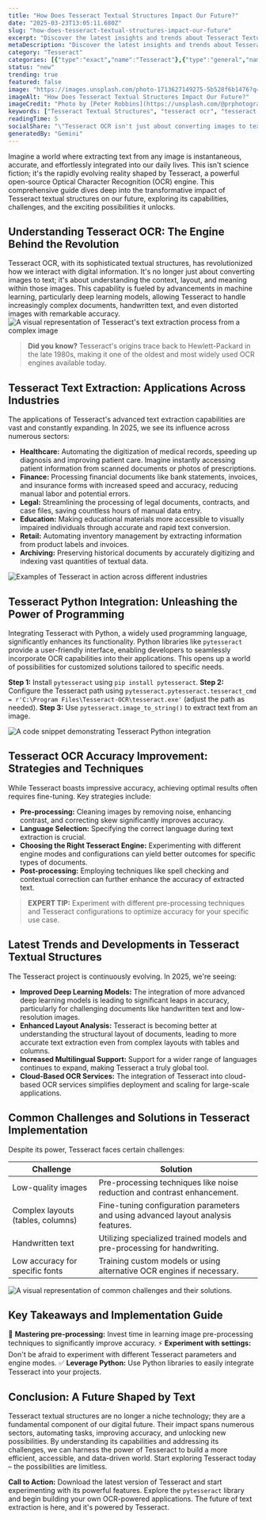 ```yaml
---
title: "How Does Tesseract Textual Structures Impact Our Future?"
date: "2025-03-23T13:05:11.680Z"
slug: "how-does-tesseract-textual-structures-impact-our-future"
excerpt: "Discover the latest insights and trends about Tesseract Textual Structures. This comprehensive guide covers everything you need to know about Tesseract Textual Structures in 2025."
metaDescription: "Discover the latest insights and trends about Tesseract Textual Structures. This comprehensive guide covers everything you need to know about Tesseract Tex..."
category: "Tesseract"
categories: [{"type":"exact","name":"Tesseract"},{"type":"general","name":"Computer Science"},{"type":"medium","name":"Data Processing"},{"type":"specific","name":"Optical Character Recognition"},{"type":"niche","name":"Text Preprocessing"}]
status: "new"
trending: true
featured: false
image: "https://images.unsplash.com/photo-1713627149275-5b528f6b1476?q=85&w=1200&fit=max&fm=webp&auto=compress"
imageAlt: "How Does Tesseract Textual Structures Impact Our Future?"
imageCredit: "Photo by [Peter Robbins](https://unsplash.com/@prphotography262) on Unsplash"
keywords: ["Tesseract Textual Structures", "tesseract ocr", "tesseract text recognition", "tesseract text extraction", "tesseract tutorial", "tesseract python", "tesseract image to text", "tesseract OCR accuracy improvement", "best tesseract OCR settings", "buy tesseract OCR software"]
readingTime: 5
socialShare: "\"Tesseract OCR isn't just about converting images to text; it's about unlocking the hidden knowledge within them, shaping a future where information is instantly accessible.\""
generatedBy: "Gemini"
---
```




Imagine a world where extracting text from any image is instantaneous, accurate, and effortlessly integrated into our daily lives. This isn't science fiction; it's the rapidly evolving reality shaped by Tesseract, a powerful open-source Optical Character Recognition (OCR) engine.  This comprehensive guide dives deep into the transformative impact of Tesseract textual structures on our future, exploring its capabilities, challenges, and the exciting possibilities it unlocks.

## Understanding Tesseract OCR: The Engine Behind the Revolution

Tesseract OCR, with its sophisticated textual structures, has revolutionized how we interact with digital information.  It's no longer just about converting images to text; it's about understanding the context, layout, and meaning within those images.  This capability is fueled by advancements in machine learning, particularly deep learning models, allowing Tesseract to handle increasingly complex documents, handwritten text, and even distorted images with remarkable accuracy.  ![A visual representation of Tesseract's text extraction process from a complex image](https://images.unsplash.com/photo-1545552987-720aa18145ca?q=85&w=1200&fit=max&fm=webp&auto=compress)

> **Did you know?** Tesseract's origins trace back to Hewlett-Packard in the late 1980s, making it one of the oldest and most widely used OCR engines available today.

## Tesseract Text Extraction: Applications Across Industries

The applications of Tesseract's advanced text extraction capabilities are vast and constantly expanding.  In 2025, we see its influence across numerous sectors:

* **Healthcare:** Automating the digitization of medical records, speeding up diagnosis and improving patient care.  Imagine instantly accessing patient information from scanned documents or photos of prescriptions.
* **Finance:** Processing financial documents like bank statements, invoices, and insurance forms with increased speed and accuracy, reducing manual labor and potential errors.
* **Legal:**  Streamlining the processing of legal documents, contracts, and case files, saving countless hours of manual data entry.
* **Education:**  Making educational materials more accessible to visually impaired individuals through accurate and rapid text conversion.
* **Retail:**  Automating inventory management by extracting information from product labels and invoices.
* **Archiving:**  Preserving historical documents by accurately digitizing and indexing vast quantities of textual data.

![Examples of Tesseract in action across different industries](https://images.unsplash.com/photo-1697764712219-15f8b6f6c74e?q=85&w=1200&fit=max&fm=webp&auto=compress)

## Tesseract Python Integration: Unleashing the Power of Programming

Integrating Tesseract with Python, a widely used programming language, significantly enhances its functionality.  Python libraries like `pytesseract` provide a user-friendly interface, enabling developers to seamlessly incorporate OCR capabilities into their applications.  This opens up a world of possibilities for customized solutions tailored to specific needs.

**Step 1:** Install `pytesseract` using `pip install pytesseract`.
**Step 2:** Configure the Tesseract path using `pytesseract.pytesseract.tesseract_cmd = r'C:\Program Files\Tesseract-OCR\tesseract.exe'` (adjust the path as needed).
**Step 3:** Use `pytesseract.image_to_string()` to extract text from an image.

![A code snippet demonstrating Tesseract Python integration](https://images.unsplash.com/photo-1545153987-c456e97455c9?q=85&w=1200&fit=max&fm=webp&auto=compress)

## Tesseract OCR Accuracy Improvement:  Strategies and Techniques

While Tesseract boasts impressive accuracy, achieving optimal results often requires fine-tuning. Key strategies include:

* **Pre-processing:** Cleaning images by removing noise, enhancing contrast, and correcting skew significantly improves accuracy.
* **Language Selection:** Specifying the correct language during text extraction is crucial.
* **Choosing the Right Tesseract Engine:** Experimenting with different engine modes and configurations can yield better outcomes for specific types of documents.
* **Post-processing:** Employing techniques like spell checking and contextual correction can further enhance the accuracy of extracted text.

> **EXPERT TIP:**  Experiment with different pre-processing techniques and Tesseract configurations to optimize accuracy for your specific use case.

##  Latest Trends and Developments in Tesseract Textual Structures

The Tesseract project is continuously evolving.  In 2025, we're seeing:

* **Improved Deep Learning Models:**  The integration of more advanced deep learning models is leading to significant leaps in accuracy, particularly for challenging documents like handwritten text and low-resolution images.
* **Enhanced Layout Analysis:** Tesseract is becoming better at understanding the structural layout of documents, leading to more accurate text extraction even from complex layouts with tables and columns.
* **Increased Multilingual Support:**  Support for a wider range of languages continues to expand, making Tesseract a truly global tool.
* **Cloud-Based OCR Services:** The integration of Tesseract into cloud-based OCR services simplifies deployment and scaling for large-scale applications.

## Common Challenges and Solutions in Tesseract Implementation

Despite its power, Tesseract faces certain challenges:

| Challenge                     | Solution                                                                     |
|---------------------------------|-----------------------------------------------------------------------------|
| Low-quality images             | Pre-processing techniques like noise reduction and contrast enhancement.      |
| Complex layouts (tables, columns) | Fine-tuning configuration parameters and using advanced layout analysis features.|
| Handwritten text               | Utilizing specialized trained models and pre-processing for handwriting.       |
| Low accuracy for specific fonts | Training custom models or using alternative OCR engines if necessary.         |

![A visual representation of common challenges and their solutions.](https://images.unsplash.com/photo-1693728589690-2ca16bccbf3d?q=85&w=1200&fit=max&fm=webp&auto=compress)

## Key Takeaways and Implementation Guide

🔑 **Mastering pre-processing:**  Invest time in learning image pre-processing techniques to significantly improve accuracy.
⚡ **Experiment with settings:**  Don't be afraid to experiment with different Tesseract parameters and engine modes.
✅ **Leverage Python:**  Use Python libraries to easily integrate Tesseract into your projects.

## Conclusion: A Future Shaped by Text

Tesseract textual structures are no longer a niche technology; they are a fundamental component of our digital future.  Their impact spans numerous sectors, automating tasks, improving accuracy, and unlocking new possibilities.  By understanding its capabilities and addressing its challenges, we can harness the power of Tesseract to build a more efficient, accessible, and data-driven world.  Start exploring Tesseract today – the possibilities are limitless.

**Call to Action:**  Download the latest version of Tesseract and start experimenting with its powerful features.  Explore the `pytesseract` library and begin building your own OCR-powered applications.  The future of text extraction is here, and it's powered by Tesseract.
